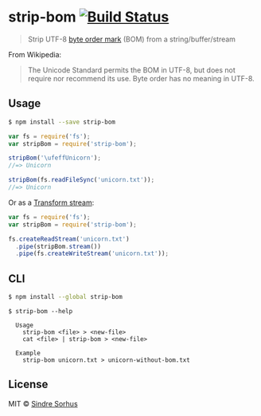 # strip-bom [![Build Status](https://travis-ci.org/sindresorhus/strip-bom.svg?branch=master)](https://travis-ci.org/sindresorhus/strip-bom)

> Strip UTF-8 [byte order mark](http://en.wikipedia.org/wiki/Byte_order_mark#UTF-8) (BOM) from a string/buffer/stream

From Wikipedia:

> The Unicode Standard permits the BOM in UTF-8, but does not require nor recommend its use. Byte order has no meaning in UTF-8.


## Usage

```sh
$ npm install --save strip-bom
```

```js
var fs = require('fs');
var stripBom = require('strip-bom');

stripBom('\ufeffUnicorn');
//=> Unicorn

stripBom(fs.readFileSync('unicorn.txt'));
//=> Unicorn
```

Or as a [Transform stream](http://nodejs.org/api/stream.html#stream_class_stream_transform):

```js
var fs = require('fs');
var stripBom = require('strip-bom');

fs.createReadStream('unicorn.txt')
  .pipe(stripBom.stream())
  .pipe(fs.createWriteStream('unicorn.txt'));
```


## CLI

```sh
$ npm install --global strip-bom
```

```
$ strip-bom --help

  Usage
    strip-bom <file> > <new-file>
    cat <file> | strip-bom > <new-file>

  Example
    strip-bom unicorn.txt > unicorn-without-bom.txt
```


## License

MIT © [Sindre Sorhus](http://sindresorhus.com)
